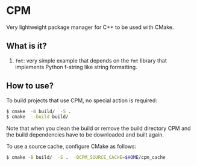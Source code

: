 # CPM

Very lightweight package manager for C++ to be used with CMake.

## What is it?

1. `fmt`: very simple example that depends on the `fmt` library
   that implements Python f-string like string formatting.


## How to use?

To build projects that use CPM, no special action is required:
```bash
$ cmake  -B build/  -S .
$ cmake  --build build/
```

Note that when you clean the build or remove the build directory CPM
and the build dependencies have to be downloaded and built again.

To use a source cache, configure CMake as follows:
```bash
$ cmake -B build/  -S .  -DCPM_SOURCE_CACHE=$HOME/cpm_cache
```
